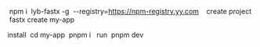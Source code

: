  
 npm i  lyb-fastx -g  --registry=https://npm-registry.yy.com
  
 create project
 fastx create my-app

 install
 cd my-app
 pnpm i
 
 run
 pnpm dev

